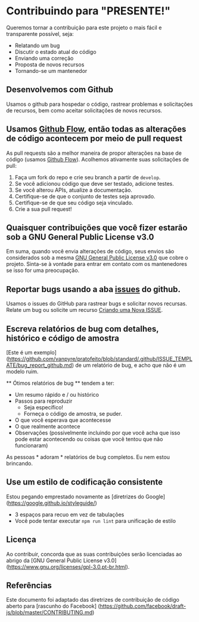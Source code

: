 # Contribuindo para "PRESENTE!"
Queremos tornar a contribuição para este projeto o mais fácil e transparente possível, seja:

- Relatando um bug
- Discutir o estado atual do código
- Enviando uma correção
- Proposta de novos recursos
- Tornando-se um mantenedor

## Desenvolvemos com Github
Usamos o github para hospedar o código, rastrear problemas e solicitações de recursos, bem como aceitar solicitações de novos recursos.

## Usamos [Github Flow](https://guides.github.com/introduction/flow/index.html), então todas as alterações de código acontecem por meio de pull request

As pull requests são a melhor maneira de propor alterações na base de código (usamos [Github Flow](https://guides.github.com/introduction/flow/index.html)). Acolhemos ativamente suas solicitações de pull:

1. Faça um fork do repo e crie seu branch a partir de `develop`.
2. Se você adicionou código que deve ser testado, adicione testes.
3. Se você alterou APIs, atualize a documentação.
4. Certifique-se de que o conjunto de testes seja aprovado.
5. Certifique-se de que seu código seja vinculado.
6. Crie a sua pull request!

## Quaisquer contribuições que você fizer estarão sob a GNU General Public License v3.0
Em suma, quando você envia alterações de código, seus envios são considerados sob a mesma [GNU General Public License v3.0](https://github.com/vanpyre/classic-pong/blob/main/LICENSE.MD) que cobre o projeto. Sinta-se à vontade para entrar em contato com os mantenedores se isso for uma preocupação.

## Reportar bugs usando a aba [issues](https://github.com/<USER>/<REPOSITORY>/issueshttps://github.com/devliciousofficial/presente/issues) do github.

Usamos o issues do GitHub para rastrear bugs e solicitar novos recursas. Relate um bug ou solicite um recurso [Criando uma Nova ISSUE](https://github.com/vanpyre/pratofeito/blob/standard/.github/ISSUE_TEMPLATE/bug_report_github.md).

## Escreva relatórios de bug com detalhes, histórico e código de amostra
[Este é um exemplo] (https://github.com/vanpyre/pratofeito/blob/standard/.github/ISSUE_TEMPLATE/bug_report_github.md) de um relatório de bug, e acho que não é um modelo ruim.

** Ótimos relatórios de bug ** tendem a ter:

- Um resumo rápido e / ou histórico
- Passos para reproduzir
  - Seja específico!
  - Forneça o código de amostra, se puder.
- O que você esperava que acontecesse
- O que realmente acontece
- Observações (possivelmente incluindo por que você acha que isso pode estar acontecendo ou coisas que você tentou que não funcionaram)

As pessoas * adoram * relatórios de bug completos. Eu nem estou brincando.

## Use um estilo de codificação consistente
Estou pegando emprestado novamente as [diretrizes do Google] (https://google.github.io/styleguide/)

* 3 espaços para recuo em vez de tabulações
* Você pode tentar executar `npm run lint` para unificação de estilo

## Licença
Ao contribuir, concorda que as suas contribuições serão licenciadas ao abrigo da [GNU General Public License v3.0] (https://www.gnu.org/licenses/gpl-3.0.pt-br.html).

## Referências
Este documento foi adaptado das diretrizes de contribuição de código aberto para [rascunho do Facebook] (https://github.com/facebook/draft-js/blob/master/CONTRIBUTING.md)